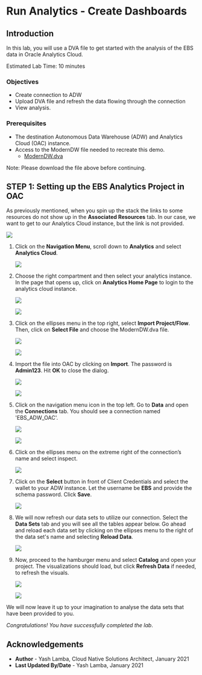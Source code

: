 # Run Analytics - Create Dashboards

## Introduction

In this lab, you will use a DVA file to get started with the analysis of the EBS data in Oracle Analytics Cloud.

Estimated Lab Time: 10 minutes

### Objectives

- Create connection to ADW  
- Upload DVA file and refresh the data flowing through the connection
- View analysis.

### Prerequisites

- The destination Autonomous Data Warehouse (ADW) and Analytics Cloud (OAC) instance.
- Access to the ModernDW file needed to recreate this demo. 
    - [ModernDW.dva](https://objectstorage.us-ashburn-1.oraclecloud.com/p/wNan67ma5LtOoO2y_BGjMWVD6xj-LzNQNRZ8BX9qgsAdv14U2XCiSCPHoTfzLpCT/n/oradbclouducm/b/bucket-20200907-1650/o/ModernDW.dva)

Note: Please download the file above before continuing.

## **STEP 1:** Setting up the EBS Analytics Project in OAC

As previously mentioned, when you spin up the stack the links to some resources do not show up in the **Associated Resources** tab. In our case, we want to get to our Analytics Cloud instance, but the link is not provided.

![](./images/5.31.png " ")

1. Click on the **Navigation Menu**, scroll down to **Analytics** and select **Analytics Cloud**.

    ![](./images/5.34.png " ")

2. Choose the right compartment and then select your analytics instance. In the page that opens up, click on **Analytics Home Page** to login to the analytics cloud instance.

    ![](./images/5.35.png " ")

    ![](./images/5.36.png " ")

3. Click on the ellipses menu in the top right, select **Import Project/Flow**. Then, click on **Select File** and choose the ModernDW.dva file.

    ![](./images/5.3.png " ")
    
    ![](./images/5.4.png " ")

3.  Import the file into OAC by clicking on **Import**. The password is **Admin123**. Hit **OK** to close the dialog. 

    ![](./images/5.5.png " ")
    
    ![](./images/5.6.png " ")

4. Click on the navigation menu icon in the top left. Go to **Data** and open the **Connections** tab. You should see a connection named 'EBS\_ADW\_OAC'. 

    ![](./images/5.7.png " ")
    
    ![](./images/5.7a.png " ")

5. Click on the ellipses menu on the extreme right of the connection’s name and select inspect.

     ![](./images/5.7b.png " ")

6. Click on the **Select** button in front of Client Credentials and select the wallet to your ADW instance. Let the username be **EBS** and provide the schema password. Click **Save**.

    ![](./images/5.8.png " ")

7. We will now refresh our data sets to utilize our connection. Select the **Data Sets** tab and you will see all the tables appear below. Go ahead and reload each data set by clicking on the ellipses menu to the right of the data set's name and selecting **Reload Data**.

    ![](./images/5.9.png " ")

8. Now, proceed to the hamburger menu and select **Catalog** and open your project. The visualizations should load, but click **Refresh Data** if needed, to refresh the visuals.

    ![](./images/5.10.png " ")
    
    ![](./images/5.10a.png " ")

We will now leave it up to your imagination to analyse the data sets that have been provided to you.

*Congratulations! You have successfully completed the lab*.

## Acknowledgements
- **Author** - Yash Lamba, Cloud Native Solutions Architect, January 2021
- **Last Updated By/Date** - Yash Lamba, January 2021

